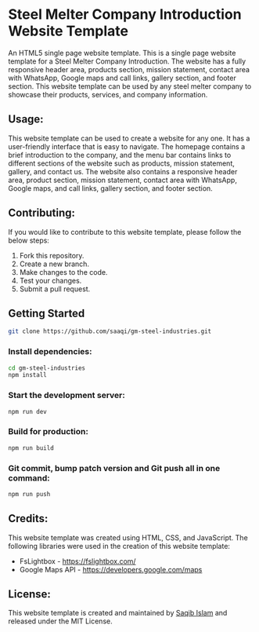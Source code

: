 # Steel Melter Company Introduction Website Template
An HTML5 single page website template. This is a single page website template for a Steel Melter Company Introduction. The website has a fully responsive header area, products section, mission statement, contact area with WhatsApp, Google maps and call links, gallery section, and footer section. This website template can be used by any steel melter company to showcase their products, services, and company information.

## Usage:
This website template can be used to create a website for any one. It has a user-friendly interface that is easy to navigate. The homepage contains a brief introduction to the company, and the menu bar contains links to different sections of the website such as products, mission statement, gallery, and contact us. The website also contains a responsive header area, product section, mission statement, contact area with WhatsApp, Google maps, and call links, gallery section, and footer section.

## Contributing:
If you would like to contribute to this website template, please follow the below steps:
1. Fork this repository.
2. Create a new branch.
3. Make changes to the code.
4. Test your changes.
5. Submit a pull request.

## Getting Started
```bash
git clone https://github.com/saaqi/gm-steel-industries.git
```

### Install dependencies:
```bash
cd gm-steel-industries
npm install
```

### Start the development server: 
```bash
npm run dev
```

### Build for production:
```bash
npm run build
```

### Git commit, bump patch version and Git push all in one command:
```bash
npm run push
```


## Credits:
This website template was created using HTML, CSS, and JavaScript. The following libraries were used in the creation of this website template:
* FsLightbox - https://fslightbox.com/
* Google Maps API - https://developers.google.com/maps

## License:
This website template is created and maintained by [Saqib Islam](https://saqibtech.com "Saqib Islam - UI/UX Designer & Fullstack Developer.") and released under the MIT License.
